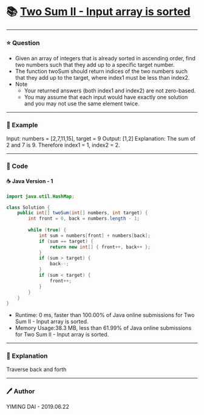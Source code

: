 # :books: [Two Sum II - Input array is sorted](https://leetcode.com/problems/two-sum-ii-input-array-is-sorted/)

---

### :star: Question
- Given an array of integers that is already sorted in ascending order, find two numbers such that they add up to a specific target number.
- The function twoSum should return indices of the two numbers such that they add up to the target, where index1 must be less than index2.
- Note
    - Your returned answers (both index1 and index2) are not zero-based.
    - You may assume that each input would have exactly one solution and you may not use the same element twice.

---

### :car: Example
Input: numbers = [2,7,11,15], target = 9
Output: [1,2]
Explanation: The sum of 2 and 7 is 9. Therefore index1 = 1, index2 = 2.

---

### :hammer: Code
#### :coffee: Java Version - 1
```java
import java.util.HashMap;

class Solution {
    public int[] twoSum(int[] numbers, int target) {
        int front = 0, back = numbers.length - 1;
        
        while (true) {
            int sum = numbers[front] + numbers[back];
            if (sum == target) {
                return new int[] { front++, back++ };
            }
            if (sum > target) {
                back--;
            }
            if (sum < target) {
                front++;
            }
        }
    }
}
```
- Runtime: 0 ms, faster than 100.00% of Java online submissions for Two Sum II - Input array is sorted.
- Memory Usage:38.3 MB, less than 61.99% of Java online submissions for Two Sum
II - Input array is sorted.

---

### :pencil: Explanation
Traverse back and forth

---

### :pen: Author
YIMING DAI - 2019.06.22
